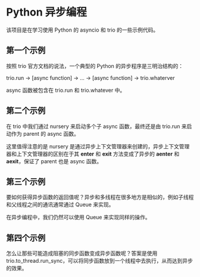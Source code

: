 # Python 异步编程

该项目是在学习使用 Python 的 asyncio 和 trio 的一些示例代码。

## 第一个示例

按照 trio 官方文档的说法，一个典型的 Python 的异步程序是三明治结构的：

trio.run -> [async function] -> ... -> [async function] -> trio.whaterver

async 函数被包含在 trio.run 和 trio.whatever 中。

## 第二个示例

在 trio 中我们通过 nursery 来启动多个子 async 函数，最终还是由 trio.run 来启动作为 parent 的 async 函数。

这里值得注意的是 nursery 是通过异步上下文管理器来创建的，异步上下文管理器和上下文管理器的区别在于其 __enter__ 和 __exit__ 方法变成了异步的 __aenter__ 和 __aexit__，保证了 parent 也是 async 函数。

## 第三个示例

要如何获得异步函数的返回值呢？异步和多线程在很多地方是相似的，例如子线程和父线程之间的通讯通常通过 Queue 来实现。

在异步编程中，我们仍然可以使用 Queue 来实现同样的操作。

## 第四个示例

怎么让那些可能造成阻塞的同步函数变成异步函数呢？答案是使用 trio.to_thread.run_sync，可以将同步函数放到一个线程中去执行，从而达到异步的效果。

